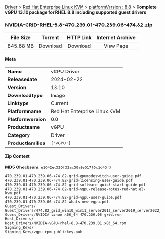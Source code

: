 
[Driver](/README.md)  >  [Red Hat Enterprise Linux KVM](/index/Driver/Red_Hat_Enterprise_Linux_KVM.md)  >  [platformVersion : 8.8](/index/Driver/Red_Hat_Enterprise_Linux_KVM/8.8.md)  >  **Complete vGPU 13.10 package for RHEL 8.8 including supported guest drivers**


### NVIDIA-GRID-RHEL-8.8-470.239.01-470.239.06-474.82.zip

| **File Size** | **Torrent**  | **HTTP Link** | **Internet Archive** |
|:-------------:|:------------:|:-------------:|:--------------------:|
| 845.68 MB |  [Download](https://archive.org/download/nvgpu_NVIDIA-GRID-RHEL-8.8-470.239.01-470.239.06-474.82.zip/nvgpu_NVIDIA-GRID-RHEL-8.8-470.239.01-470.239.06-474.82.zip_archive.torrent)       | [Download](https://archive.org/compress/nvgpu_NVIDIA-GRID-RHEL-8.8-470.239.01-470.239.06-474.82.zip) | [View Page](https://archive.org/details/nvgpu_NVIDIA-GRID-RHEL-8.8-470.239.01-470.239.06-474.82.zip)       |

#### Meta

<table>
<tr><td><strong>Name</strong></td><td>vGPU Driver</td></tr>
<tr><td><strong>Releasedate</strong></td><td>2024-02-22</td></tr>
<tr><td><strong>Version</strong></td><td>13.10</td></tr>
<tr><td><strong>Downloadtype</strong></td><td>Image</td></tr>
<tr><td><strong>Linktype</strong></td><td>Current</td></tr>
<tr><td><strong>Platformname</strong></td><td>Red Hat Enterprise Linux KVM</td></tr>
<tr><td><strong>Platformversion</strong></td><td>8.8</td></tr>
<tr><td><strong>Productname</strong></td><td>vGPU</td></tr>
<tr><td><strong>Category</strong></td><td>Driver</td></tr>
<tr><td><strong>Productfamilies</strong></td><td><code>['vGPU']</code></td></tr>
</table>

#### Zip Content

**MD5 Checksum**: `e1642ec526f32ac58a9e617f0c1d43f3`

```text
470.239.01-470.239.06-474.82-grid-gpumodeswitch-user-guide.pdf
470.239.01-470.239.06-474.82-grid-licensing-user-guide.pdf
470.239.01-470.239.06-474.82-grid-software-quick-start-guide.pdf
470.239.01-470.239.06-474.82-grid-vgpu-release-notes-red-hat-el-kvm.pdf
470.239.01-470.239.06-474.82-grid-vgpu-user-guide.pdf
470.239.01-470.239.06-474.82-whats-new-vgpu.pdf
Guest_Drivers/
Guest_Drivers/474.82_grid_win10_win11_server2016_server2019_server2022_64bit_international.exe
Guest_Drivers/NVIDIA-Linux-x86_64-470.239.06-grid.run
Host_Drivers/
Host_Drivers/NVIDIA-vGPU-rhel-8.8-470.239.01.x86_64.rpm
Signing_Keys/
Signing_Keys/vgpu_rpm_publickey.pub
```